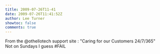 ```yaml
---
title: 2009-07-26T11-41
date: 2009-07-26T11:41:52Z
author: Lee Turner
showtoc: false
comments: true
---
```


From the @othellotech support site : "Caring for our Customers 24/7/365" Not on Sundays I guess #FAIL

